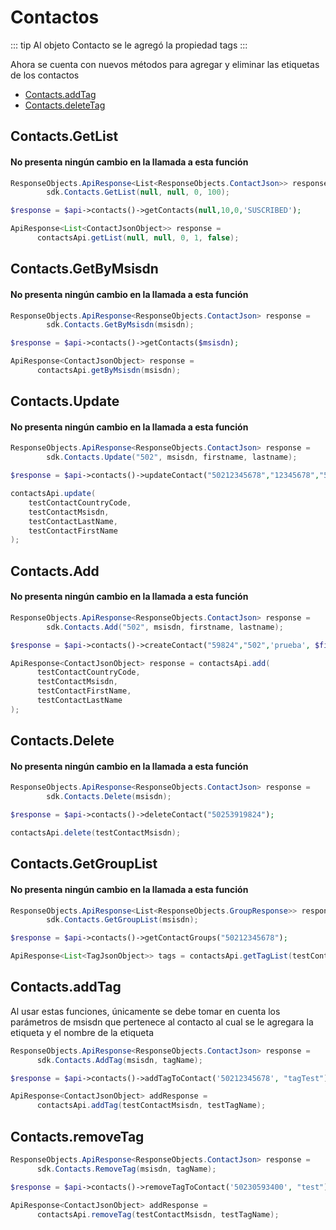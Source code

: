 # Contactos

::: tip 
Al objeto Contacto se le agregó la propiedad tags
:::

Ahora se cuenta con nuevos métodos para agregar y eliminar las etiquetas de los contactos
- [Contacts.addTag](#contacts-addtag)
- [Contacts.deleteTag](#contacts-removetag)

## Contacts.GetList
#### No presenta ningún cambio en la llamada a esta función

<CodeGroup>
  <CodeGroupItem title=".NET" active>

``` cs
ResponseObjects.ApiResponse<List<ResponseObjects.ContactJson>> response =
        sdk.Contacts.GetList(null, null, 0, 100);
```
  </CodeGroupItem>
  <CodeGroupItem title="PHP">

```php
$response = $api->contacts()->getContacts(null,10,0,'SUSCRIBED');
```
  </CodeGroupItem>
<CodeGroupItem title="Java">

```java
ApiResponse<List<ContactJsonObject>> response =
      contactsApi.getList(null, null, 0, 1, false);
```
</CodeGroupItem>
</CodeGroup>

## Contacts.GetByMsisdn
#### No presenta ningún cambio en la llamada a esta función

<CodeGroup>
  <CodeGroupItem title=".NET" active>

``` cs
ResponseObjects.ApiResponse<ResponseObjects.ContactJson> response = 
        sdk.Contacts.GetByMsisdn(msisdn);
```
  </CodeGroupItem>
  <CodeGroupItem title="PHP">

```php
$response = $api->contacts()->getContacts($msisdn);

```
  </CodeGroupItem>
<CodeGroupItem title="Java">

```java
ApiResponse<ContactJsonObject> response =
      contactsApi.getByMsisdn(msisdn);
```
</CodeGroupItem>
</CodeGroup>

## Contacts.Update
#### No presenta ningún cambio en la llamada a esta función

<CodeGroup>
  <CodeGroupItem title=".NET" active>

``` cs
ResponseObjects.ApiResponse<ResponseObjects.ContactJson> response =
        sdk.Contacts.Update("502", msisdn, firstname, lastname);
```
  </CodeGroupItem>
  <CodeGroupItem title="PHP">

```php
$response = $api->contacts()->updateContact("50212345678","12345678","502","Alberto");
```
  </CodeGroupItem>
<CodeGroupItem title="Java">

```java
contactsApi.update(
    testContactCountryCode,
    testContactMsisdn,
    testContactLastName,
    testContactFirstName
);
```
</CodeGroupItem>
</CodeGroup>

## Contacts.Add
#### No presenta ningún cambio en la llamada a esta función

<CodeGroup>
  <CodeGroupItem title=".NET" active>

``` cs
ResponseObjects.ApiResponse<ResponseObjects.ContactJson> response =
        sdk.Contacts.Add("502", msisdn, firstname, lastname);
```
  </CodeGroupItem>
  <CodeGroupItem title="PHP">

```php
$response = $api->contacts()->createContact("59824","502",'prueba', $firstName, $lastName);
```
  </CodeGroupItem>
<CodeGroupItem title="Java">

```java
ApiResponse<ContactJsonObject> response = contactsApi.add(
      testContactCountryCode,
      testContactMsisdn,
      testContactFirstName,
      testContactLastName
);
```
</CodeGroupItem>
</CodeGroup>

## Contacts.Delete
#### No presenta ningún cambio en la llamada a esta función

<CodeGroup>
  <CodeGroupItem title=".NET" active>

``` cs
ResponseObjects.ApiResponse<ResponseObjects.ContactJson> response = 
        sdk.Contacts.Delete(msisdn);
```
  </CodeGroupItem>
  <CodeGroupItem title="PHP">

```php
$response = $api->contacts()->deleteContact("50253919824");
```
  </CodeGroupItem>
<CodeGroupItem title="Java">

```java
contactsApi.delete(testContactMsisdn);
```
</CodeGroupItem>
</CodeGroup>

## Contacts.GetGroupList
#### No presenta ningún cambio en la llamada a esta función

<CodeGroup>
  <CodeGroupItem title=".NET" active>

``` cs
ResponseObjects.ApiResponse<List<ResponseObjects.GroupResponse>> response =
        sdk.Contacts.GetGroupList(msisdn);
```
  </CodeGroupItem>
  <CodeGroupItem title="PHP">

```php
$response = $api->contacts()->getContactGroups("50212345678");
```
  </CodeGroupItem>
<CodeGroupItem title="Java">

```java
ApiResponse<List<TagJsonObject>> tags = contactsApi.getTagList(testContactMsisdn);
```
</CodeGroupItem>
</CodeGroup>

## Contacts.addTag

Al usar estas funciones, únicamente se debe tomar en cuenta los parámetros de msisdn que pertenece al contacto al cual se le agregara la etiqueta y el nombre de la etiqueta

<CodeGroup>

<CodeGroupItem title=".NET" active>

```cs
ResponseObjects.ApiResponse<ResponseObjects.ContactJson> response = 
      sdk.Contacts.AddTag(msisdn, tagName);
```
</CodeGroupItem>
<CodeGroupItem title="PHP">

```php
$response = $api->contacts()->addTagToContact('50212345678', "tagTest");
```
</CodeGroupItem>
<CodeGroupItem title="Java">

```java
ApiResponse<ContactJsonObject> addResponse = 
      contactsApi.addTag(testContactMsisdn, testTagName);
```
</CodeGroupItem>
</CodeGroup>


## Contacts.removeTag



<CodeGroup>

<CodeGroupItem title=".NET" active>

```cs
ResponseObjects.ApiResponse<ResponseObjects.ContactJson> response = 
      sdk.Contacts.RemoveTag(msisdn, tagName);

```
</CodeGroupItem>
<CodeGroupItem title="PHP">

```php
$response = $api->contacts()->removeTagToContact('50230593400', "test");
```
</CodeGroupItem>
<CodeGroupItem title="Java">

```java
ApiResponse<ContactJsonObject> addResponse = 
      contactsApi.removeTag(testContactMsisdn, testTagName);
```
</CodeGroupItem>
</CodeGroup>